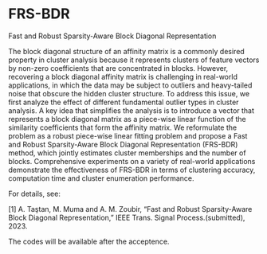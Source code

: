 # FRS-BDR
Fast and Robust Sparsity-Aware Block Diagonal Representation

The block diagonal structure of an affinity matrix is a commonly desired property in cluster analysis because it represents clusters of feature vectors by non-zero coefficients that are concentrated in blocks. However, recovering a block diagonal affinity matrix is challenging in real-world applications, in which the data may be subject to outliers and heavy-tailed noise that obscure the hidden cluster structure. To address this issue, we first analyze the effect of different fundamental outlier types in cluster analysis. A key idea that simplifies the analysis is to introduce a vector that represents a block diagonal matrix as a piece-wise linear function of the similarity coefficients that form the affinity matrix. We reformulate the problem as a robust piece-wise linear fitting problem and propose a Fast and Robust Sparsity-Aware Block Diagonal Representation (FRS-BDR) method, which jointly estimates cluster memberships and the number of blocks. Comprehensive experiments on a variety of real-world applications demonstrate the effectiveness of FRS-BDR in terms of clustering accuracy, computation time and cluster enumeration performance.

For details, see:

[1] A. Taştan, M. Muma and A. M. Zoubir, “Fast and Robust Sparsity-Aware Block Diagonal Representation,” IEEE Trans. Signal Process.(submitted), 2023.

The codes will be available after the acceptence.


